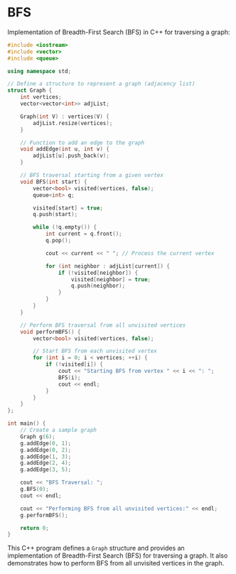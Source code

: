 # BFS

Implementation of Breadth-First Search (BFS) in C++ for traversing a graph:

```cpp
#include <iostream>
#include <vector>
#include <queue>

using namespace std;

// Define a structure to represent a graph (adjacency list)
struct Graph {
    int vertices;
    vector<vector<int>> adjList;

    Graph(int V) : vertices(V) {
        adjList.resize(vertices);
    }

    // Function to add an edge to the graph
    void addEdge(int u, int v) {
        adjList[u].push_back(v);
    }

    // BFS traversal starting from a given vertex
    void BFS(int start) {
        vector<bool> visited(vertices, false);
        queue<int> q;

        visited[start] = true;
        q.push(start);

        while (!q.empty()) {
            int current = q.front();
            q.pop();

            cout << current << " "; // Process the current vertex

            for (int neighbor : adjList[current]) {
                if (!visited[neighbor]) {
                    visited[neighbor] = true;
                    q.push(neighbor);
                }
            }
        }
    }

    // Perform BFS traversal from all unvisited vertices
    void performBFS() {
        vector<bool> visited(vertices, false);

        // Start BFS from each unvisited vertex
        for (int i = 0; i < vertices; ++i) {
            if (!visited[i]) {
                cout << "Starting BFS from vertex " << i << ": ";
                BFS(i);
                cout << endl;
            }
        }
    }
};

int main() {
    // Create a sample graph
    Graph g(6);
    g.addEdge(0, 1);
    g.addEdge(0, 2);
    g.addEdge(1, 3);
    g.addEdge(2, 4);
    g.addEdge(3, 5);

    cout << "BFS Traversal: ";
    g.BFS(0);
    cout << endl;

    cout << "Performing BFS from all unvisited vertices:" << endl;
    g.performBFS();

    return 0;
}
```

This C++ program defines a `Graph` structure and provides an implementation of Breadth-First Search (BFS) for traversing a graph. It also demonstrates how to perform BFS from all unvisited vertices in the graph.